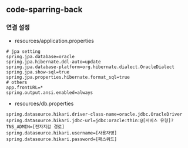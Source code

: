 ## code-sparring-back

### 연결 설정

- resources/application.properties

```properties
# jpa setting
spring.jpa.database=oracle
spring.jpa.hibernate.ddl-auto=update
spring.jpa.database-platform=org.hibernate.dialect.OracleDialect
spring.jpa.show-sql=true
spring.jpa.properties.hibernate.format_sql=true
# others
app.frontURL=*
spring.output.ansi.enabled=always
```

- resources/db.properties

```properties
spring.datasource.hikari.driver-class-name=oracle.jdbc.OracleDriver
spring.datasource.hikari.jdbc-url=jdbc:oracle:thin:@[서비스 유형]?TNS_ADMIN=[전자지갑 경로]
spring.datasource.hikari.username=[사용자명]
spring.datasource.hikari.password=[패스워드]
```
